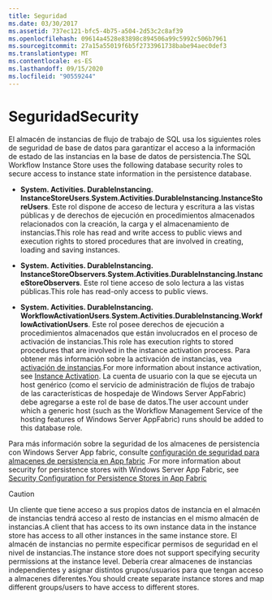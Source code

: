 ```yaml
---
title: Seguridad
ms.date: 03/30/2017
ms.assetid: 737ec121-bfc5-4b75-a504-2d53c2c8af39
ms.openlocfilehash: 09614a4528e83898c894506a99c5992c506b7961
ms.sourcegitcommit: 27a15a55019f6b5f2733961738babe94aec0def3
ms.translationtype: MT
ms.contentlocale: es-ES
ms.lasthandoff: 09/15/2020
ms.locfileid: "90559244"
---
```

# <a name="security"></a><span data-ttu-id="96753-102">Seguridad</span><span class="sxs-lookup"><span data-stu-id="96753-102">Security</span></span>
<span data-ttu-id="96753-103">El almacén de instancias de flujo de trabajo de SQL usa los siguientes roles de seguridad de base de datos para garantizar el acceso a la información de estado de las instancias en la base de datos de persistencia.</span><span class="sxs-lookup"><span data-stu-id="96753-103">The SQL Workflow Instance Store uses the following database security roles to secure access to instance state information in the persistence database.</span></span>  
  
- <span data-ttu-id="96753-104">**System. Activities. DurableInstancing. InstanceStoreUsers**.</span><span class="sxs-lookup"><span data-stu-id="96753-104">**System.Activities.DurableInstancing.InstanceStoreUsers**.</span></span> <span data-ttu-id="96753-105">Este rol dispone de acceso de lectura y escritura a las vistas públicas y de derechos de ejecución en procedimientos almacenados relacionados con la creación, la carga y el almacenamiento de instancias.</span><span class="sxs-lookup"><span data-stu-id="96753-105">This role has read and write access to public views and execution rights to stored procedures that are involved in creating, loading and saving instances.</span></span>  
  
- <span data-ttu-id="96753-106">**System. Activities. DurableInstancing. InstanceStoreObservers**.</span><span class="sxs-lookup"><span data-stu-id="96753-106">**System.Activities.DurableInstancing.InstanceStoreObservers**.</span></span> <span data-ttu-id="96753-107">Este rol tiene acceso de solo lectura a las vistas públicas.</span><span class="sxs-lookup"><span data-stu-id="96753-107">This role has read-only access to public views.</span></span>  
  
- <span data-ttu-id="96753-108">**System. Activities. DurableInstancing. WorkflowActivationUsers**.</span><span class="sxs-lookup"><span data-stu-id="96753-108">**System.Activities.DurableInstancing.WorkflowActivationUsers**.</span></span> <span data-ttu-id="96753-109">Este rol posee derechos de ejecución a procedimientos almacenados que están involucrados en el proceso de activación de instancias.</span><span class="sxs-lookup"><span data-stu-id="96753-109">This role has execution rights to stored procedures that are involved in the instance activation process.</span></span> <span data-ttu-id="96753-110">Para obtener más información sobre la activación de instancias, vea [activación de instancias](instance-activation.md).</span><span class="sxs-lookup"><span data-stu-id="96753-110">For more information about instance activation, see [Instance Activation](instance-activation.md).</span></span> <span data-ttu-id="96753-111">La cuenta de usuario con la que se ejecuta un host genérico (como el servicio de administración de flujos de trabajo de las características de hospedaje de Windows Server AppFabric) debe agregarse a este rol de base de datos.</span><span class="sxs-lookup"><span data-stu-id="96753-111">The user account under which a generic host (such as the Workflow Management Service of the hosting features of Windows Server AppFabric) runs should be added to this database role.</span></span>  
  
 <span data-ttu-id="96753-112">Para más información sobre la seguridad de los almacenes de persistencia con Windows Server App fabric, consulte [configuración de seguridad para almacenes de persistencia en App fabric](/previous-versions/appfabric/ff431727(v=azure.10)) .</span><span class="sxs-lookup"><span data-stu-id="96753-112">For more information about security for persistence stores with Windows Server App Fabric, see [Security Configuration for Persistence Stores in App Fabric](/previous-versions/appfabric/ff431727(v=azure.10))</span></span>  
  
> [!CAUTION]
> <span data-ttu-id="96753-113">Un cliente que tiene acceso a sus propios datos de instancia en el almacén de instancias tendrá acceso al resto de instancias en el mismo almacén de instancias.</span><span class="sxs-lookup"><span data-stu-id="96753-113">A client that has access to its own instance data in the instance store has access to all other instances in the same instance store.</span></span> <span data-ttu-id="96753-114">El almacén de instancias no permite especificar permisos de seguridad en el nivel de instancias.</span><span class="sxs-lookup"><span data-stu-id="96753-114">The instance store does not support specifying security permissions at the instance level.</span></span> <span data-ttu-id="96753-115">Debería crear almacenes de instancias independientes y asignar distintos grupos/usuarios para que tengan acceso a almacenes diferentes.</span><span class="sxs-lookup"><span data-stu-id="96753-115">You should create separate instance stores and map different groups/users to have access to different stores.</span></span>
